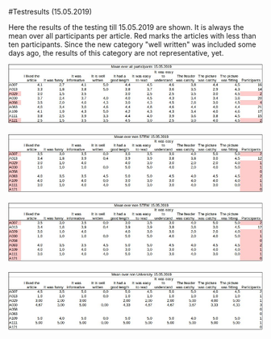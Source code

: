 #Testresults (15.05.2019)

Here the results of the testing till 15.05.2019 are shown. It is always the mean over all participants per article. 
Red marks the articles with less than ten participants. Since the new category "well written" was included some days ago, the results of this category are not representative, yet.


![All](restults/testres_all.jpg)

![STEM](restults/testres_stem.jpg)

![NonStem](restults/testres_nonsteam.jpg)
 

![NonUni](restults/testres_nonuni.jpg)

